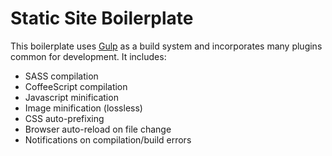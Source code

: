 # Static Site Boilerplate
This boilerplate uses [Gulp](http://gulpjs.com/) as a build system and incorporates many plugins common for development. It includes:

- SASS compilation
- CoffeeScript compilation
- Javascript minification
- Image minification (lossless)
- CSS auto-prefixing
- Browser auto-reload on file change
- Notifications on compilation/build errors
